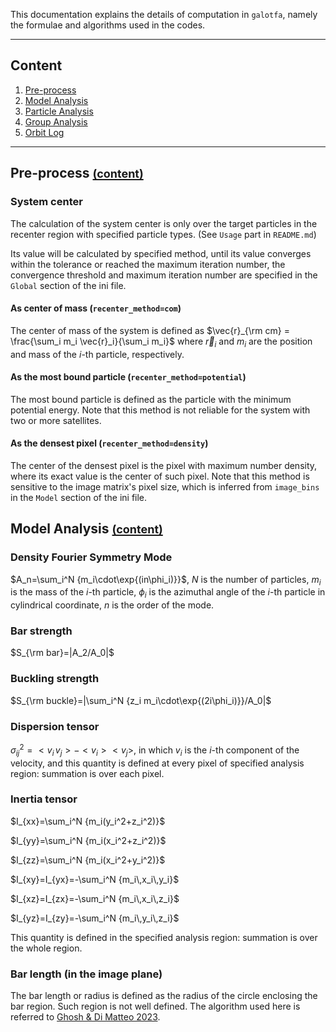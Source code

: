 This documentation explains the details of computation in `galotfa`, namely the formulae and algorithms used
in the codes.

---

## Content <a name="content"></a>

1. <a href="#pre-process">Pre-process</a>
2. <a href="#model">Model Analysis</a>
3. <a href="#particle">Particle Analysis</a>
4. <a href="#group">Group Analysis</a>
5. <a href="#orbit">Orbit Log</a>

---

## Pre-process <a name="pre-process"></a><a href="#contents"><font size=4>(content)</font></a>

### System center

The calculation of the system center is only over the target particles in the recenter region with specified
particle types. (See `Usage` part in `README.md`)

Its value will be calculated by specified method, until its value converges within the tolerance or reached
the maximum iteration number, the convergence threshold and maximum iteration number are specified in the
`Global` section of the ini file.

#### As center of mass (`recenter_method=com`)

The center of mass of the system is defined as $\vec{r}_{\rm cm} = \frac{\sum_i m_i \vec{r}_i}{\sum_i m_i}$
where $\vec{r}_i$ and $m_i$ are the position and mass of the $i$-th particle, respectively.

#### As the most bound particle (`recenter_method=potential`)

The most bound particle is defined as the particle with the minimum potential energy. Note that this
method is not reliable for the system with two or more satellites.

#### As the densest pixel (`recenter_method=density`)

The center of the densest pixel is the pixel with maximum number density, where its exact value is the
center of such pixel. Note that this method is sensitive to the image matrix's pixel size, which is
inferred from `image_bins` in the `Model` section of the ini file.

## Model Analysis <a name="model"></a><a href="#contents"><font size=4>(content)</font></a>

### Density Fourier Symmetry Mode

$A_n=\sum_i^N {m_i\cdot\exp{(in\phi_i)}}$, $N$ is the number of particles, $m_i$ is the mass of the
$i$-th particle, $\phi_i$ is the azimuthal angle of the $i$-th particle in cylindrical coordinate, $n$ is
the order of the mode.

### Bar strength

$S_{\rm bar}=|A_2/A_0|$

### Buckling strength

$S_{\rm buckle}=|\sum_i^N {z_i m_i\cdot\exp{(2i\phi_i)}}/A_0|$

### Dispersion tensor

$\sigma_{ij}^2=<v_i\,v_j> - <v_i><v_j>$, in which $v_i$ is the $i$-th component of the velocity, and this
quantity is defined at every pixel of specified analysis region: summation is over each pixel.

### Inertia tensor

$I_{xx}=\sum_i^N {m_i(y_i^2+z_i^2)}$

$I_{yy}=\sum_i^N {m_i(x_i^2+z_i^2)}$

$I_{zz}=\sum_i^N {m_i(x_i^2+y_i^2)}$

$I_{xy}=I_{yx}=-\sum_i^N {m_i\,x_i\,y_i}$

$I_{xz}=I_{zx}=-\sum_i^N {m_i\,x_i\,z_i}$

$I_{yz}=I_{zy}=-\sum_i^N {m_i\,y_i\,z_i}$

This quantity is defined in the specified analysis region: summation is over the whole region.

### Bar length (in the image plane)

The bar length or radius is defined as the radius of the circle enclosing the bar region. Such region is
not well defined. The algorithm used here is referred to [Ghosh & Di Matteo 2023](https://ui.adsabs.harvard.edu/abs/2023arXiv230810948G/abstract).
